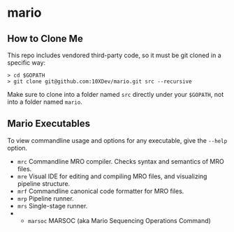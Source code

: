 mario
=====

How to Clone Me
---------------
This repo includes vendored third-party code, so it must be git cloned in a specific way:

```
> cd $GOPATH
> git clone git@github.com:10XDev/mario.git src --recursive
```
Make sure to clone into a folder named `src` directly under your `$GOPATH`, not into a folder named `mario`.


Mario Executables
-----------------
To view commandline usage and options for any executable, give the `--help` option.

- `mrc` Commandline MRO compiler. Checks syntax and semantics of MRO files.
- `mre` Visual IDE for editing and compiling MRO files, and visualizing pipeline structure.
- `mrf` Commandline canonical code formatter for MRO files.
- `mrp` Pipeline runner.
- `mrs` Single-stage runner.
- - `marsoc` MARSOC (aka Mario Sequencing Operations Command)
